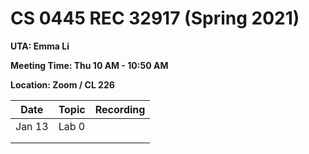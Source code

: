 # CS 0445 REC 32917 (Spring 2021)

**UTA: Emma Li**

**Meeting Time: Thu 10 AM - 10:50 AM**

**Location: Zoom / CL 226**

|  Date  | Topic | Recording |
|  ----  | ----- | --------- |
| Jan 13 | Lab 0 |           |
|        |       |           |
|        |       |           |